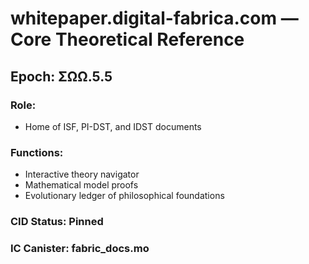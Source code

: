 # whitepaper.digital-fabrica.com — Core Theoretical Reference

## Epoch: ΣΩΩ.5.5

### Role:
- Home of ISF, PI-DST, and IDST documents

### Functions:
- Interactive theory navigator
- Mathematical model proofs
- Evolutionary ledger of philosophical foundations

### CID Status: Pinned
### IC Canister: fabric_docs.mo
